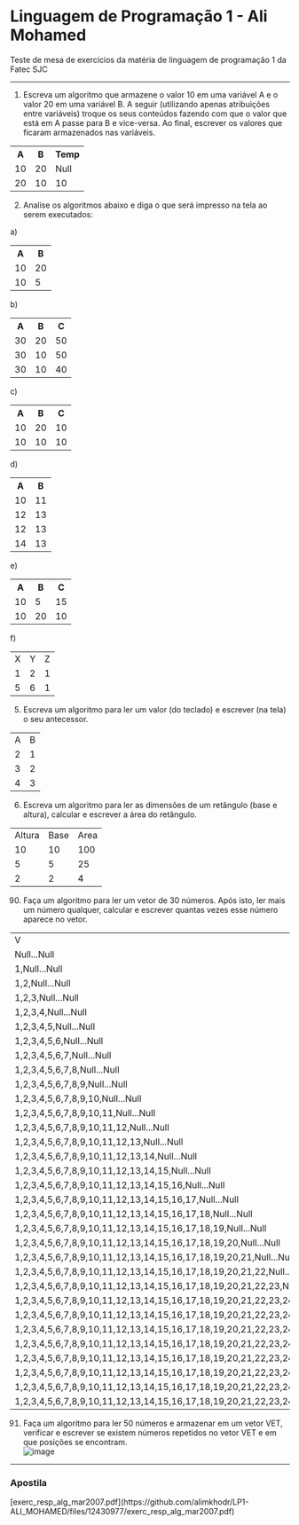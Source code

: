 <h1>Linguagem de Programação 1 - Ali Mohamed</h1>
Teste de mesa de exercícios da matéria de linguagem de programação 1 da Fatec SJC
<hr>

1) Escreva um algoritmo que armazene o valor 10 em uma variável A e o valor 20 em uma variável B.
A seguir (utilizando apenas atribuições entre variáveis) troque os seus conteúdos fazendo com que o
valor que está em A passe para B e vice-versa. Ao final, escrever os valores que ficaram armazenados
nas variáveis. 
<table>
    <tr>
        <th>A</th>
        <th>B</th>
        <th>Temp</th>
    </tr>
    <tr>
        <td>10</td>
        <td>20</td>
        <td>Null</td>
    </tr>
    <tr>
        <td>20</td>
        <td>10</td>
        <td>10</td>
    </tr>
</table>

2) Analise os algoritmos abaixo e diga o que será impresso na tela ao serem executados:

a)
<table>
    <tr>
        <th>A</th>
        <th>B</th>
    </tr>
    <tr>
        <td>10</td>
        <td>20</td>
    </tr>
    <tr>
        <td>10</td>
        <td>5</td>
    </tr>
</table>
b)
<table>
    <tr>
        <th>A</th>
        <th>B</th>
        <th>C</th>
    </tr>
    <tr>
        <td>30</td>
        <td>20</td>
        <td>50</td>
    </tr>
    <tr>
        <td>30</td>
        <td>10</td>
        <td>50</td>
    </tr>
        <tr>
        <td>30</td>
        <td>10</td>
        <td>40</td>
    </tr>
</table>
c)
<table>
    <tr>
        <th>A</th>
        <th>B</th>
        <th>C</th>
    </tr>
    <tr>
        <td>10</td>
        <td>20</td>
        <td>10</td>
    </tr>
    <tr>
        <td>10</td>
        <td>10</td>
        <td>10</td>
    </tr>
</table>
d)
<table>
    <tr>
        <th>A</th>
        <th>B</th>
    </tr>
    <tr>
        <td>10</td>
        <td>11</td>
    </tr>
    <tr>
        <td>12</td>
        <td>13</td>
    </tr>
        <tr>
        <td>12</td>
        <td>13</td>
    </tr>
        </tr>
        <tr>
        <td>14</td>
        <td>13</td>
    </tr>
</table>
e)
<table>
    <tr>
        <th>A</th>
        <th>B</th>
        <th>C</th>
    </tr>
    <tr>
        <td>10</td>
        <td>5</td>
        <td>15</td>
    </tr>
    <tr>
        <td>10</td>
        <td>20</td>
        <td>10</td>
    </tr>
</table>
f)
<table>
    <tr>
        <td>X</td>
        <td>Y</td>
        <td>Z</td>
    </tr>
    <tr>
        <td>1</td>
        <td>2</td>
        <td>1</td>
    </tr>
    <tr>
        <td>5</td>
        <td>6</td>
        <td>1</td>
    </tr>
</table>

5) Escreva um algoritmo para ler um valor (do teclado) e escrever (na tela) o seu antecessor.
<table>
    <tr>
        <td>A</td>
        <td>B</td>
    </tr>
    <tr>
        <td>2</td>
        <td>1</td>
    </tr>
    <tr>
        <td>3</td>
        <td>2</td>
    </tr>
    <tr>
        <td>4</td>
        <td>3</td>
    </tr>
</table>

6) Escreva um algoritmo para ler as dimensões de um retângulo (base e altura), calcular e escrever a 
área do retângulo.
<table>
    <tr>
        <td>Altura</td>
        <td>Base</td>
        <td>Area</td>
    </tr>
    <tr>
        <td>10</td>
        <td>10</td>
        <td>100</td>
    </tr>
        <tr>
        <td>5</td>
        <td>5</td>
        <td>25</td>
    </tr>
            <tr>
        <td>2</td>
        <td>2</td>
        <td>4</td>
    </tr>
</table>

90) Faça um algoritmo para ler um vetor de 30 números. Após isto, ler mais um número qualquer, 
calcular e escrever quantas vezes esse número aparece no vetor.
<table>
    <tr>
        <td>V</td>
        <td>N</td>
        <td>qtd</td>
    </tr>
        <tr>
        <td>Null...Null</td>
        <td>Null</td>
        <td>0</td>
    </tr>
    <tr>
        <td>1,Null...Null</td>
        <td>Null</td>
        <td>0</td>
    </tr>
    <tr>
        <td>1,2,Null...Null</td>
        <td>Null</td>
        <td>0</td>
    </tr>
    <tr>
        <td>1,2,3,Null...Null</td>
        <td>Null</td>
        <td>0</td>
    </tr>
        <tr>
        <td>1,2,3,4,Null...Null</td>
        <td>Null</td>
        <td>0</td>
    </tr>
        <tr>
        <td>1,2,3,4,5,Null...Null</td>
        <td>Null</td>
        <td>0</td>
    </tr>
        <tr>
        <td>1,2,3,4,5,6,Null...Null</td>
        <td>Null</td>
        <td>0</td>
    </tr>
        <tr>
        <td>1,2,3,4,5,6,7,Null...Null</td>
        <td>Null</td>
        <td>0</td>
    </tr>
        <tr>
        <td>1,2,3,4,5,6,7,8,Null...Null</td>
        <td>Null</td>
        <td>0</td>
    </tr>
    <tr>
        <td>1,2,3,4,5,6,7,8,9,Null...Null</td>
        <td>Null</td>
        <td>0</td>
    </tr>
    <tr>
        <td>1,2,3,4,5,6,7,8,9,10,Null...Null</td>
        <td>Null</td>
        <td>0</td>
    </tr>
    <tr>
        <td>1,2,3,4,5,6,7,8,9,10,11,Null...Null</td>
        <td>Null</td>
        <td>0</td>
    </tr>
    <tr>
        <td>1,2,3,4,5,6,7,8,9,10,11,12,Null...Null</td>
        <td>Null</td>
        <td>0</td>
    </tr>
        <tr>
        <td>1,2,3,4,5,6,7,8,9,10,11,12,13,Null...Null</td>
        <td>Null</td>
        <td>0</td>
    </tr>
        <tr>
        <td>1,2,3,4,5,6,7,8,9,10,11,12,13,14,Null...Null</td>
        <td>Null</td>
        <td>0</td>
    </tr>
    <tr>
        <td>1,2,3,4,5,6,7,8,9,10,11,12,13,14,15,Null...Null</td>
        <td>Null</td>
        <td>0</td>
    </tr>
    <tr>
        <td>1,2,3,4,5,6,7,8,9,10,11,12,13,14,15,16,Null...Null</td>
        <td>Null</td>
        <td>0</td>
    </tr>
    <tr>
        <td>1,2,3,4,5,6,7,8,9,10,11,12,13,14,15,16,17,Null...Null</td>
        <td>Null</td>
        <td>0</td>
    </tr>
        <tr>
        <td>1,2,3,4,5,6,7,8,9,10,11,12,13,14,15,16,17,18,Null...Null</td>
        <td>Null</td>
        <td>0</td>
    </tr>
    <tr>
        <td>1,2,3,4,5,6,7,8,9,10,11,12,13,14,15,16,17,18,19,Null...Null</td>
        <td>Null</td>
        <td>0</td>
    </tr>
    <tr>
        <td>1,2,3,4,5,6,7,8,9,10,11,12,13,14,15,16,17,18,19,20,Null...Null</td>
        <td>Null</td>
        <td>0</td>
    </tr>
    <tr>
        <td>1,2,3,4,5,6,7,8,9,10,11,12,13,14,15,16,17,18,19,20,21,Null...Null</td>
        <td>Null</td>
        <td>0</td>
    </tr>
    <tr>
        <td>1,2,3,4,5,6,7,8,9,10,11,12,13,14,15,16,17,18,19,20,21,22,Null...Null</td>
        <td>Null</td>
        <td>0</td>
    </tr>
    <tr>
        <td>1,2,3,4,5,6,7,8,9,10,11,12,13,14,15,16,17,18,19,20,21,22,23,Null...Null</td>
        <td>Null</td>
        <td>0</td>
    </tr>
    <tr>
        <td>1,2,3,4,5,6,7,8,9,10,11,12,13,14,15,16,17,18,19,20,21,22,23,24,Null...Null</td>
        <td>Null</td>
        <td>0</td>
    </tr>
    <tr>
        <td>1,2,3,4,5,6,7,8,9,10,11,12,13,14,15,16,17,18,19,20,21,22,23,24,25,Null...Null</td>
        <td>Null</td>
        <td>0</td>
    </tr>
    <tr>
        <td>1,2,3,4,5,6,7,8,9,10,11,12,13,14,15,16,17,18,19,20,21,22,23,24,25,26,Null...Null</td>
        <td>Null</td>
        <td>0</td>
    </tr>
    <tr>
        <td>1,2,3,4,5,6,7,8,9,10,11,12,13,14,15,16,17,18,19,20,21,22,23,24,25,26,27,Null...Null</td>
        <td>Null</td>
        <td>0</td>
    </tr>
    <tr>
        <td>1,2,3,4,5,6,7,8,9,10,11,12,13,14,15,16,17,18,19,20,21,22,23,24,25,26,27,28,Null,Null</td>
        <td>Null</td>
        <td>0</td>
    </tr>
    <tr>
        <td>1,2,3,4,5,6,7,8,9,10,11,12,13,14,15,16,17,18,19,20,21,22,23,24,25,26,27,29,Null</td>
        <td>Null</td>
        <td>0</td>
    </tr>
    <tr>
        <td>1,2,3,4,5,6,7,8,9,10,11,12,13,14,15,16,17,18,19,20,21,22,23,24,25,26,27,29,30</td>
        <td>Null</td>
        <td>0</td>
    </tr>
    <tr>
        <td>1,2,3,4,5,6,7,8,9,10,11,12,13,14,15,16,17,18,19,20,21,22,23,24,25,26,27,29,30</td>
        <td>2</td>
        <td>1</td>
    </tr>
</table>

91) Faça um algoritmo para ler 50 números e armazenar em um vetor VET, verificar e escrever se 
existem números repetidos no vetor VET e em que posições se encontram. <br>
![image](https://github.com/alimkhodr/LP1-ALI_MOHAMED/assets/85517447/4c7c2dc8-c934-4fb6-9e6b-90c1cfa260bc)
<hr>
<h3>Apostila</h3>
[exerc_resp_alg_mar2007.pdf](https://github.com/alimkhodr/LP1-ALI_MOHAMED/files/12430977/exerc_resp_alg_mar2007.pdf)
